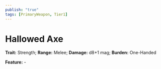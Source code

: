 ```yaml
---
publish: "true"
tags: [PrimaryWeapon, Tier1]
---
```

# Hallowed Axe

**Trait:** Strength; **Range:** Melee; **Damage:** d8+1 mag; **Burden:** One-Handed

**Feature:** -
